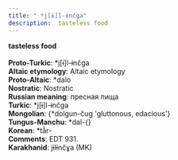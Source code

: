 ```yaml
---
title: " *j[ɨ]l-ɨnčga"
description:  tasteless food
---
```

<strong> tasteless food</strong><br><br>
<strong>Proto-Turkic</strong>:  *j[ɨ]l-ɨnčga<br>
<strong>Altaic etymology</strong>:  Altaic etymology<br>
<strong> Proto-Altaic</strong>:  *dalo<br>
<strong>Nostratic</strong>:  Nostratic<br>
<strong>Russian meaning</strong>:  пресная пища<br>
<strong>Turkic</strong>:  *j[ɨ]l-ɨnčga<br>
<strong>Mongolian</strong>:  {*dolgun-čug 'gluttonous, edacious'}<br>
<strong>Tungus-Manchu</strong>:  *dal-{}<br>
<strong>Korean</strong>:  *tằr-<br>
<strong>Comments</strong>:  EDT 931.<br>
<strong>Karakhanid</strong>:  jɨlɨnčɣa (MK)<br>



